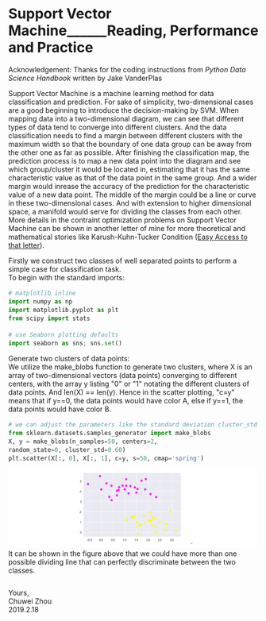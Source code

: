 # Support Vector Machine______Reading, Performance and Practice

Acknowledgement: Thanks for the coding instructions from _Python Data Science Handbook_ written by Jake VanderPlas                                 

Support Vector Machine is a machine learning method for data classification and prediction. For sake of simplicity, two-dimensional cases are a good beginning to introduce the decision-making by SVM. When mapping data into a two-dimensional diagram, we can see that different types of data tend to converge into different clusters. And the data classification needs to find a margin between different clusters with the maximum width so that the boundary of one data group can be away from the other one as far as possible. After finishing the classification map, the prediction process is to map a new data point into the diagram and see which group/cluster it would be located in, estimating that it has the same characteristic value as that of the data point in the same group. And a wider margin would inrease the accuracy of the prediction for the characteristic value of a new data point. The middle of the margin could be a line or curve in these two-dimensional cases. And with extension to higher dimensional space, a manifold would serve for dividing the classes from each other. More details in the contraint optimization problems on Support Vector Machine can be shown in another letter of mine for more theoretical and mathematical stories like Karush-Kuhn-Tucker Condition ([Easy Access to that letter](https://github.com/zhouchw5/Course_study_uk.github.io/blob/support-vector-machine/APPENDIX_mathpart1.0.pdf)).                            
                   
                   
Firstly we construct two classes of well separated points to perform a simple case for classification task.            
To begin with the standard imports:             
```python
# matplotlib inline
import numpy as np
import matplotlib.pyplot as plt
from scipy import stats

# use Seaborn plotting defaults
import seaborn as sns; sns.set()
```
                  
Generate two clusters of data points:              
We utilize the make_blobs function to generate two clusters, where X is an array of two-dimensional vectors (data points) converging to different centers, with the array y listing "0" or "1" notating the different clusters of data points. And len(X) == len(y). Hence in the scatter plotting, "c=y" means that if y==0, the data points would have color A, else if y==1, the data points would have color B.               

```python
# we can adjust the parameters like the standard deviation cluster_std to obtain different distribution of dots with different levels of randomness
from sklearn.datasets.samples_generator import make_blobs
X, y = make_blobs(n_samples=50, centers=2,
random_state=0, cluster_std=0.60)
plt.scatter(X[:, 0], X[:, 1], c=y, s=50, cmap='spring')
```
![dataclusters](https://github.com/zhouchw5/Course_study_uk.github.io/blob/support-vector-machine/dataclusters.png)                                  
It can be shown in the figure above that we could have more than one possible dividing line that can perfectly discriminate between the two classes.            
```python

```
                                 
               
Yours,                
Chuwei Zhou                   
2019.2.18              

